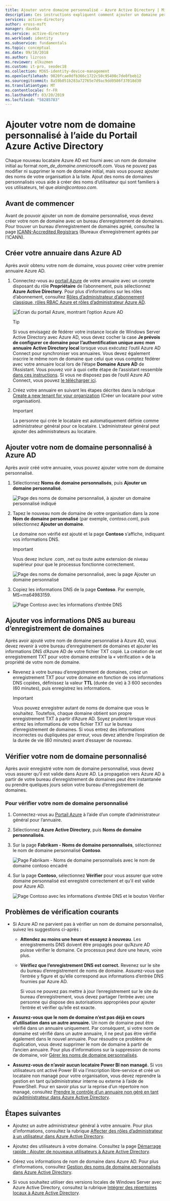 ```yaml
---
title: Ajouter votre domaine personnalisé – Azure Active Directory | Microsoft Docs
description: Ces instructions expliquent comment ajouter un domaine personnalisé avec Azure Active Directory.
services: active-directory
author: eross-msft
manager: daveba
ms.service: active-directory
ms.workload: identity
ms.subservice: fundamentals
ms.topic: conceptual
ms.date: 09/18/2018
ms.author: lizross
ms.reviewer: elkuzmen
ms.custom: it-pro, seodec18
ms.collection: M365-identity-device-management
ms.openlocfilehash: 9820fcae0dfb366c1722c50c95400c7de0fbeb12
ms.sourcegitcommit: 8a59b051b283a72765e7d9ac9dd0586f37018d30
ms.translationtype: MT
ms.contentlocale: fr-FR
ms.lasthandoff: 03/20/2019
ms.locfileid: "58285783"
---
```

# <a name="add-your-custom-domain-name-using-the-azure-active-directory-portal"></a>Ajouter votre nom de domaine personnalisé à l’aide du Portail Azure Active Directory
Chaque nouveau locataire Azure AD est fourni avec un nom de domaine initial au format *nom_de_domaine*.onmicrosoft.com. Vous ne pouvez pas modifier ni supprimer le nom de domaine initial, mais vous pouvez ajouter des noms de votre organisation à la liste. Ajout des noms de domaines personnalisés vous aide à créer des noms d’utilisateur qui sont familiers à vos utilisateurs, tel que *alain\@contoso.com*.

## <a name="before-you-begin"></a>Avant de commencer
Avant de pouvoir ajouter un nom de domaine personnalisé, vous devez créer votre nom de domaine avec un bureau d’enregistrement de domaines. Pour trouver un bureau d’enregistrement de domaines agréé, consultez la page [ICANN-Accredited Registrars](https://www.icann.org/registrar-reports/accredited-list.html) (Bureaux d’enregistrement agréés par l’ICANN).

## <a name="create-your-directory-in-azure-ad"></a>Créer votre annuaire dans Azure AD
Après avoir obtenu votre nom de domaine, vous pouvez créer votre premier annuaire Azure AD.

1. Connectez-vous au [portail Azure](https://portal.azure.com/) de votre annuaire avec un compte disposant du rôle **Propriétaire** de l’abonnement, puis sélectionnez **Azure Active Directory**. Pour plus d’informations sur les rôles d’abonnement, consultez [Rôles d’administrateur d’abonnement classique, rôles RBAC Azure et rôles d’administrateur Azure AD](../../role-based-access-control/rbac-and-directory-admin-roles.md#azure-rbac-roles).

    ![Écran du portail Azure, montrant l’option Azure AD](media/active-directory-access-create-new-tenant/azure-ad-portal.png)

    >[!TIP]
    > Si vous envisagez de fédérer votre instance locale de Windows Server Active Directory avec Azure AD, vous devez cocher la case **Je prévois de configurer ce domaine pour l’authentification unique avec mon annuaire Active Directory local** lorsque vous exécutez l’outil Azure AD Connect pour synchroniser vos annuaires. Vous devez également inscrire le même nom de domaine que celui que vous comptez fédérer avec votre annuaire local lors de l’étape **Domaine Azure AD** de l’Assistant. Vous pouvez voir à quoi cette étape de l’assistant ressemble [dans ces instructions](../hybrid/how-to-connect-install-custom.md#verify-the-azure-ad-domain-selected-for-federation). Si vous ne disposez pas de l’outil Azure AD Connect, vous pouvez [le télécharger ici](https://go.microsoft.com/fwlink/?LinkId=615771).

2. Créez votre annuaire en suivant les étapes décrites dans la rubrique [Create a new tenant for your organization](active-directory-access-create-new-tenant.md#create-a-new-tenant-for-your-organization) (Créer un locataire pour votre organisation).

    >[!Important]
    >La personne qui crée le locataire est automatiquement définie comme administrateur général pour ce locataire. L’administrateur général peut ajouter des administrateurs au locataire.

## <a name="add-your-custom-domain-name-to-azure-ad"></a>Ajouter votre nom de domaine personnalisé à Azure AD
Après avoir créé votre annuaire, vous pouvez ajouter votre nom de domaine personnalisé.

1. Sélectionnez **Noms de domaine personnalisés**, puis **Ajouter un domaine personnalisé**.

    ![Page des noms de domaine personnalisé, à ajouter un domaine personnalisé indiqué](media/add-custom-domain/add-custom-domain.png)

2. Tapez le nouveau nom de domaine de votre organisation dans la zone **Nom de domaine personnalisé** (par exemple, _contoso.com_), puis sélectionnez **Ajouter un domaine**.

    Le domaine non vérifié est ajouté et la page **Contoso** s’affiche, indiquant vos informations DNS.

    >[!Important]
    >Vous devez inclure .com, .net ou toute autre extension de niveau supérieur pour que le processus fonctionne correctement.

    ![Page des noms de domaine personnalisé, avec la page Ajouter un domaine personnalisé](media/add-custom-domain/add-custom-domain-blade.png)

4. Copiez les informations DNS de la page **Contoso**. Par exemple, MS=ms64983159.

    ![Page Contoso avec les informations d’entrée DNS](media/add-custom-domain/contoso-blade-with-dns-info.png)

## <a name="add-your-dns-information-to-the-domain-registrar"></a>Ajouter vos informations DNS au bureau d’enregistrement de domaines
Après avoir ajouté votre nom de domaine personnalisé à Azure AD, vous devez revenir à votre bureau d’enregistrement de domaines et ajouter les informations DNS d’Azure AD de votre fichier TXT copié. La création de cet enregistrement TXT pour votre domaine entraîne la « vérification » de la propriété de votre nom de domaine.

-  Revenez à votre bureau d’enregistrement de domaines, créez un enregistrement TXT pour votre domaine en fonction de vos informations DNS copiées, définissez la valeur **TTL** (durée de vie) à 3 600 secondes (60 minutes), puis enregistrez les informations.

    >[!Important]
    >Vous pouvez enregistrer autant de noms de domaine que vous le souhaitez. Toutefois, chaque domaine obtient son propre enregistrement TXT à partir d’Azure AD. Soyez prudent lorsque vous entrez les informations de votre fichier TXT sur le bureau d’enregistrement de domaines. Si vous entrez des informations incorrectes ou dupliquées par erreur, vous devez attendre l’expiration de la durée de vie (60 minutes) avant d’essayer de nouveau.

## <a name="verify-your-custom-domain-name"></a>Vérifier votre nom de domaine personnalisé
Après avoir enregistré votre nom de domaine personnalisé, vous devez vous assurer qu’il est valide dans Azure AD. La propagation vers Azure AD à partir de votre bureau d’enregistrement de domaines peut être instantanée ou prendre quelques jours selon votre bureau d’enregistrement de domaines.

### <a name="to-verify-your-custom-domain-name"></a>Pour vérifier votre nom de domaine personnalisé
1. Connectez-vous au [Portail Azure](https://portal.azure.com/) à l’aide d’un compte d’administrateur général pour l’annuaire.

2. Sélectionnez **Azure Active Directory**, puis **Noms de domaine personnalisés**.

3. Sur la page **Fabrikam - Noms de domaine personnalisés**, sélectionnez le nom de domaine personnalisé **Contoso**.

    ![Page Fabrikam - Noms de domaine personnalisés avec le nom de domaine contoso encadré](media/add-custom-domain/custom-blade-with-contoso-highlighted.png)

4. Sur la page **Contoso**, sélectionnez **Vérifier** pour vous assurer que votre domaine personnalisé est enregistré correctement et qu’il est valide pour Azure AD.

    ![Page Contoso avec les informations d’entrée DNS et le bouton Vérifier](media/add-custom-domain/contoso-blade-with-dns-info-verify.png)

## <a name="common-verification-issues"></a>Problèmes de vérification courants
- Si Azure AD ne parvient pas à vérifier un nom de domaine personnalisé, suivez les suggestions ci-après :
  - **Attendez au moins une heure et essayez à nouveau**. Les enregistrements DNS doivent être propagés pour qu’Azure AD puisse vérifier le domaine. Ce processus peut dure une heure, voire plus.

  - **Vérifiez que l’enregistrement DNS est correct.** Revenez sur le site du bureau d’enregistrement de noms de domaine. Assurez-vous que l’entrée y figure et qu’elle correspond aux informations d’entrée DNS fournies par Azure AD.

    Si vous ne pouvez pas mettre à jour l’enregistrement sur le site du bureau d’enregistrement, vous devez partager l’entrée avec une personne qui dispose des autorisations appropriées pour ajouter l’entrée et vérifier qu’elle est exacte.

- **Assurez-vous que le nom de domaine n’est pas déjà en cours d’utilisation dans un autre annuaire.** Un nom de domaine peut être vérifié dans un annuaire uniquement. Par conséquent, si votre nom de domaine est vérifié dans un autre annuaire, il ne peut pas être vérifié également dans le nouvel annuaire. Pour résoudre ce problème de duplication, vous devez supprimer le nom de domaine à partir de l’ancien annuaire. Pour plus d’informations sur la suppression de noms de domaine, voir [Gérer les noms de domaine personnalisés](../users-groups-roles/domains-manage.md).

- **Assurez-vous de n’avoir aucun locataire Power BI non managé.** Si vos utilisateurs ont activé Power BI via l’inscription libre-service et créé un locataire non managé pour votre organisation, vous devez reprendre la gestion en tant qu’administrateur interne ou externe à l’aide de PowerShell. Pour en savoir plus sur la reprise d’un répertoire non managé, consultez [Prendre le contrôle d’un annuaire non géré en tant qu’administrateur dans Azure Active Directory](../users-groups-roles/domains-admin-takeover.md).

## <a name="next-steps"></a>Étapes suivantes

- Ajoutez un autre administrateur général à votre annuaire. Pour plus d’informations, consultez la rubrique [Affecter des rôles d’administrateur à un utilisateur dans Azure Active Directory](active-directory-users-assign-role-azure-portal.md).

- Ajoutez des utilisateurs à votre domaine. Consultez la page [Démarrage rapide : Ajouter de nouveaux utilisateurs à Azure Active Directory](add-users-azure-active-directory.md).

- Gérez vos informations de nom de domaine dans Azure AD. Pour plus d’informations, consultez [Gestion des noms de domaine personnalisés dans Azure Active Directory](../users-groups-roles/domains-manage.md).

- Si vous souhaitez utiliser des versions locales de Windows Server avec Azure Active Directory, consultez la rubrique [Intégrer des répertoires locaux à Azure Active Directory](../connect/active-directory-aadconnect.md).
